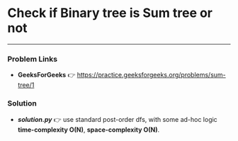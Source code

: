 # Check if Binary tree is Sum tree or not

---

### Problem Links
- **__GeeksForGeeks__** :point_right: https://practice.geeksforgeeks.org/problems/sum-tree/1

### Solution
- **_solution.py_** :point_right: use standard post-order dfs, with some ad-hoc logic **time-complexity O(N)**, **space-complexity O(N)**.
